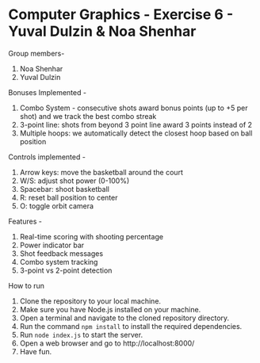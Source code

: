 # Computer Graphics - Exercise 6 - Yuval Dulzin & Noa Shenhar

Group members- 

1. Noa Shenhar
2. Yuval Dulzin


Bonuses Implemented - 
1. Combo System - consecutive shots award bonus points (up to +5 per shot) and we track the best combo streak
2. 3-point line: shots from beyond 3 point line award 3 points instead of 2
3. Multiple hoops: we automatically detect the closest hoop based on ball position

Controls implemented - 
1. Arrow keys: move the basketball around the court
2. W/S: adjust shot power (0-100%)
3. Spacebar: shoot basketball 
4. R: reset ball position to center
5. O: toggle orbit camera

Features - 
1. Real-time scoring with shooting percentage
2. Power indicator bar
3. Shot feedback messages 
4. Combo system tracking
5. 3-point vs 2-point detection

How to run
1. Clone the repository to your local machine.
2. Make sure you have Node.js installed on your machine.
3. Open a terminal and navigate to the cloned repository directory.
4. Run the command `npm install` to install the required dependencies.
5. Run `node index.js` to start the server.
6. Open a web browser and go to http://localhost:8000/
7. Have fun. 